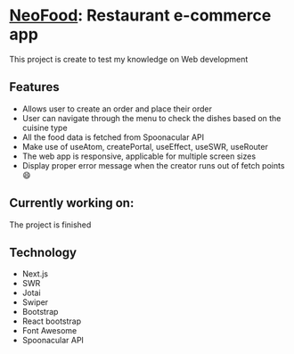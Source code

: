 # [NeoFood](https://neofood.vercel.app/): Restaurant e-commerce app
This project is create to test my knowledge on Web development

## Features
- Allows user to create an order and place their order
- User can navigate through the menu to check the dishes based on the cuisine type
- All the food data is fetched from Spoonacular API
- Make use of useAtom, createPortal, useEffect, useSWR, useRouter
- The web app is responsive, applicable for multiple screen sizes
- Display proper error message when the creator runs out of fetch points :smile:

## Currently working on:
The project is finished

## Technology
- Next.js
- SWR
- Jotai
- Swiper
- Bootstrap
- React bootstrap
- Font Awesome
- Spoonacular API